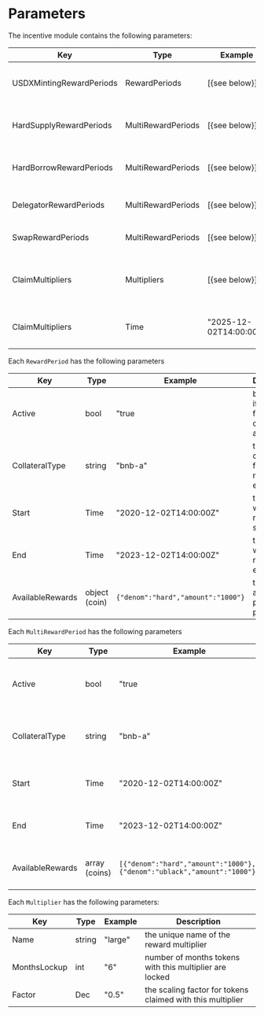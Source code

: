 <!--
order: 5
-->

# Parameters

The incentive module contains the following parameters:

| Key                      | Type               | Example                | Description                                  |
| ------------------------ | ------------------ | ---------------------- | -------------------------------------------- |
| USDXMintingRewardPeriods | RewardPeriods      | [{see below}]          | USDX minting reward periods                  |
| HardSupplyRewardPeriods  | MultiRewardPeriods | [{see below}]          | Hard supply reward periods                   |
| HardBorrowRewardPeriods  | MultiRewardPeriods | [{see below}]          | Hard borrow reward periods                   |
| DelegatorRewardPeriods   | MultiRewardPeriods | [{see below}]          | Delegator reward periods                     |
| SwapRewardPeriods        | MultiRewardPeriods | [{see below}]          | Swap reward periods                          |
| ClaimMultipliers         | Multipliers        | [{see below}]          | Multipliers applied when rewards are claimed |
| ClaimMultipliers         | Time               | "2025-12-02T14:00:00Z" | Time when reward claiming ends               |

Each `RewardPeriod` has the following parameters

| Key              | Type          | Example                            | Description                                           |
| ---------------- | ------------- | ---------------------------------- | ----------------------------------------------------- |
| Active           | bool          | "true                              | boolean for if rewards for this collateral are active |
| CollateralType   | string        | "bnb-a"                            | the collateral for which rewards are eligible         |
| Start            | Time          | "2020-12-02T14:00:00Z"             | the time at which rewards start                       |
| End              | Time          | "2023-12-02T14:00:00Z"             | the time at which rewards end                         |
| AvailableRewards | object (coin) | `{"denom":"hard","amount":"1000"}` | the rewards available per reward period               |

Each `MultiRewardPeriod` has the following parameters

| Key              | Type          | Example                                                                 | Description                                           |
| ---------------- | ------------- | ----------------------------------------------------------------------- | ----------------------------------------------------- |
| Active           | bool          | "true                                                                   | boolean for if rewards for this collateral are active |
| CollateralType   | string        | "bnb-a"                                                                 | the collateral for which rewards are eligible         |
| Start            | Time          | "2020-12-02T14:00:00Z"                                                  | the time at which rewards start                       |
| End              | Time          | "2023-12-02T14:00:00Z"                                                  | the time at which rewards end                         |
| AvailableRewards | array (coins) | `[{"denom":"hard","amount":"1000"}, {"denom":"ublack","amount":"1000"}]` | the rewards available per reward period               |

Each `Multiplier` has the following parameters:

| Key          | Type   | Example | Description                                                |
| ------------ | ------ | ------- | ---------------------------------------------------------- |
| Name         | string | "large" | the unique name of the reward multiplier                   |
| MonthsLockup | int    | "6"     | number of months tokens with this multiplier are locked    |
| Factor       | Dec    | "0.5"   | the scaling factor for tokens claimed with this multiplier |
